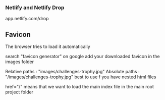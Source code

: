 ### Netlify and Netlify Drop

app.netlify.com/drop

## Favicon

The browser tries to load it automatically

search "favicon generator" on google
add your downloaded favicon in the images folder

<link rel="icon" href="images/Favicon.ico" type="image/x-icon"/>

Relative paths : "images/challenges-trophy.jpg"
Absolute paths : "/images/challenges-trophy.jpg" best to use f you have nested html files

href="/" means that we want to load the main index file in the main root project folder